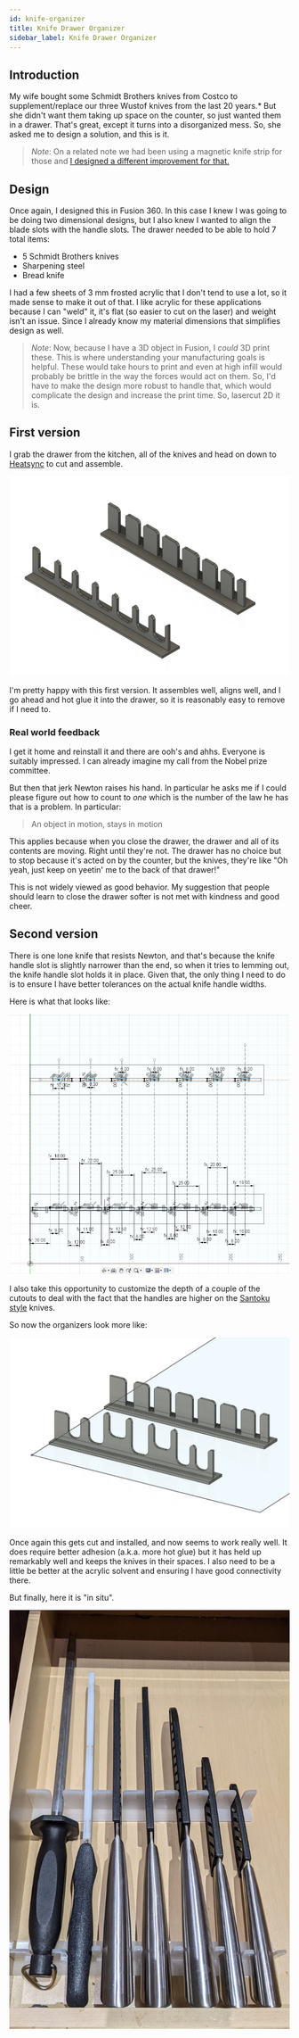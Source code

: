 ```yaml
---
id: knife-organizer 
title: Knife Drawer Organizer
sidebar_label: Knife Drawer Organizer
---
```


## Introduction
My wife bought some Schmidt Brothers knives from Costco to supplement/replace our three Wustof knives from the last 20 years.*  But she didn't want them taking up space on the counter, so just wanted them in a drawer.  That's great, except it turns into a disorganized mess.  So, she asked me to design a solution, and this is it.

> *Note*: On a related note we had been using a magnetic knife strip for those and [I designed a different improvement for that.](knife-holder.md)

## Design

Once again, I designed this in Fusion 360.  In this case I knew I was going to be doing two dimensional designs, but I also knew I wanted to align the blade slots with the handle slots.  The drawer needed to be able to hold 7 total items:

* 5 Schmidt Brothers knives
* Sharpening steel
* Bread knife

I had a few sheets of 3 mm frosted acrylic that I don't tend to use a lot, so it made sense to make it out of that.  I like acrylic for these applications because I can "weld" it, it's flat (so easier to cut on the laser) and weight isn't an issue.  Since I already know my material dimensions that simplifies design as well.

> *Note*:  Now, because I have a 3D object in Fusion, I *could* 3D print these.  This is where understanding your manufacturing goals is helpful.  These would take hours to print and even at high infill would probably be brittle in the way the forces would act on them.  So, I'd have to make the design more robust to handle that, which would complicate the design and increase the print time.  So, lasercut 2D it is.

## First version

I grab the drawer from the kitchen, all of the knives and head on down to [Heatsync](https://www.heatsynclabs.org) to cut and assemble.

![First version](assets/knife-organizer-v4.png)

I'm pretty happy with this first version.  It assembles well, aligns well, and I go ahead and hot glue it into the drawer, so it is reasonably easy to remove if I need to.

### Real world feedback

I get it home and reinstall it and there are ooh's and ahhs.  Everyone is suitably impressed.  I can already imagine my call from the Nobel prize committee.

But then that jerk Newton raises his hand.  In particular he asks me if I could please figure out how to count to *one* which is the number of the law he has that is a problem.  In particular:

> An object in motion, stays in motion

This applies because when you close the drawer, the drawer and all of its contents are moving.  Right until they're not.  The drawer has no choice but to stop because it's acted on by the counter, but the knives, they're like "Oh yeah, just keep on yeetin' me to the back of that drawer!"

This is not widely viewed as good behavior.  My suggestion that people should learn to close the drawer softer is not met with kindness and good cheer.

## Second version

There is one lone knife that resists Newton, and that's because the knife handle slot is slightly narrower than the end, so when it tries to lemming out, the knife handle slot holds it in place.  Given that, the only thing I need to do is to ensure I have better tolerances on the actual knife handle widths.

Here is what that looks like:

![Knife organizer sketch](assets/knife-organizer-dimension-drawing.png)

I also take this opportunity to customize the depth of a couple of the cutouts to deal with the fact that the handles are higher on the [Santoku style](https://www.cooksillustrated.com/articles/504-should-you-buy-a-santoku) knives.

So now the organizers look more like:

![Knife organizer final](assets/knife-organizer-final-render.png)

Once again this gets cut and installed, and now seems to work really well.  It does require better adhesion (a.k.a. more hot glue) but it has held up remarkably well and keeps the knives in their spaces.  I also need to be a little be better at the acrylic solvent and ensuring I have good connectivity there.

But finally, here it is "in situ".

![Final photo](assets/knife-organizer-final-drawer.jpeg)


